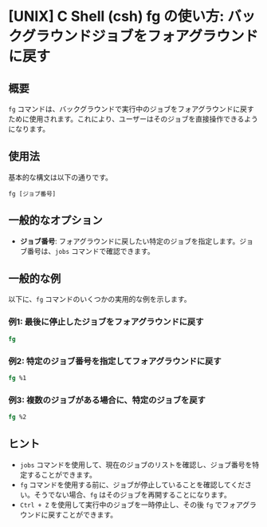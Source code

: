 # [UNIX] C Shell (csh) fg の使い方: バックグラウンドジョブをフォアグラウンドに戻す

## 概要
`fg` コマンドは、バックグラウンドで実行中のジョブをフォアグラウンドに戻すために使用されます。これにより、ユーザーはそのジョブを直接操作できるようになります。

## 使用法
基本的な構文は以下の通りです。

```
fg [ジョブ番号]
```

## 一般的なオプション
- **ジョブ番号**: フォアグラウンドに戻したい特定のジョブを指定します。ジョブ番号は、`jobs` コマンドで確認できます。

## 一般的な例
以下に、`fg` コマンドのいくつかの実用的な例を示します。

### 例1: 最後に停止したジョブをフォアグラウンドに戻す
```csh
fg
```

### 例2: 特定のジョブ番号を指定してフォアグラウンドに戻す
```csh
fg %1
```

### 例3: 複数のジョブがある場合に、特定のジョブを戻す
```csh
fg %2
```

## ヒント
- `jobs` コマンドを使用して、現在のジョブのリストを確認し、ジョブ番号を特定することができます。
- `fg` コマンドを使用する前に、ジョブが停止していることを確認してください。そうでない場合、`fg` はそのジョブを再開することになります。
- `Ctrl + Z` を使用して実行中のジョブを一時停止し、その後 `fg` でフォアグラウンドに戻すことができます。
